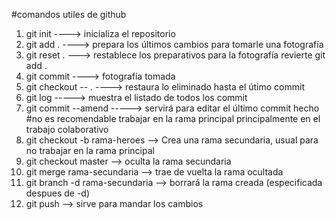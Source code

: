 #comandos utiles de github

1. git init   ----> inicializa el repositorio
2. git add .  ----> prepara los últimos cambios para tomarle una fotografía
3. git reset . ---> restablece los preparativos para la fotografía revierte git add . 
4. git commit ----> fotografía tomada       
5. git checkout -- . ----> restaura lo eliminado hasta el útimo commit
6. git log    -----> muestra el listado de todos los commit
7. git commit --amend -----> servirá para editar el último commit hecho
#no es recomendable trabajar en la rama principal principalmente en el trabajo colaborativo
8. git checkout -b rama-heroes --> Crea una rama secundaria, usual para no trabajar en la rama principal
9. git checkout master --> oculta la rama secundaria
10. git merge rama-secundaria --> trae de vuelta la rama ocultada
11. git branch -d rama-secundaria --> borrará la rama creada (especificada despues de -d)
12. git push --> sirve para mandar los cambios